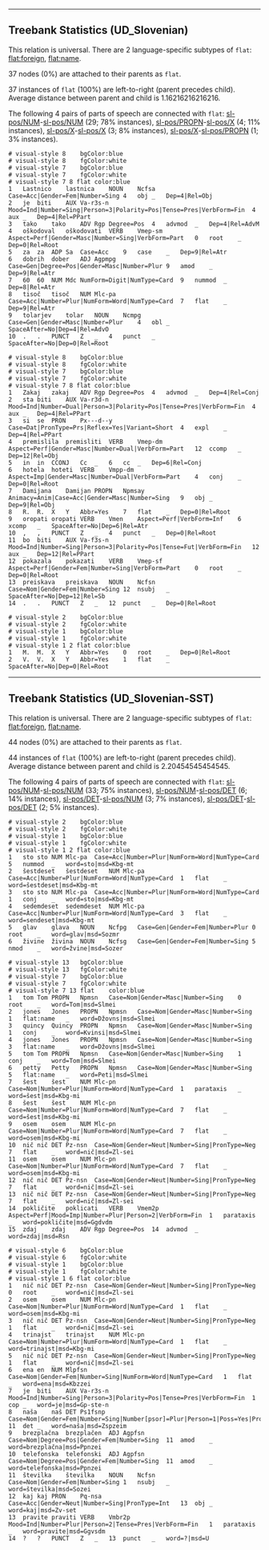 

--------------------------------------------------------------------------------

## Treebank Statistics (UD_Slovenian)

This relation is universal.
There are 2 language-specific subtypes of `flat`: [flat:foreign](), [flat:name]().

37 nodes (0%) are attached to their parents as `flat`.

37 instances of `flat` (100%) are left-to-right (parent precedes child).
Average distance between parent and child is 1.16216216216216.

The following 4 pairs of parts of speech are connected with `flat`: [sl-pos/NUM]()-[sl-pos/NUM]() (29; 78% instances), [sl-pos/PROPN]()-[sl-pos/X]() (4; 11% instances), [sl-pos/X]()-[sl-pos/X]() (3; 8% instances), [sl-pos/X]()-[sl-pos/PROPN]() (1; 3% instances).


~~~ conllu
# visual-style 8	bgColor:blue
# visual-style 8	fgColor:white
# visual-style 7	bgColor:blue
# visual-style 7	fgColor:white
# visual-style 7 8 flat	color:blue
1	Lastnico	lastnica	NOUN	Ncfsa	Case=Acc|Gender=Fem|Number=Sing	4	obj	_	Dep=4|Rel=Obj
2	je	biti	AUX	Va-r3s-n	Mood=Ind|Number=Sing|Person=3|Polarity=Pos|Tense=Pres|VerbForm=Fin	4	aux	_	Dep=4|Rel=PPart
3	tako	tako	ADV	Rgp	Degree=Pos	4	advmod	_	Dep=4|Rel=AdvM
4	oškodoval	oškodovati	VERB	Vmep-sm	Aspect=Perf|Gender=Masc|Number=Sing|VerbForm=Part	0	root	_	Dep=0|Rel=Root
5	za	za	ADP	Sa	Case=Acc	9	case	_	Dep=9|Rel=Atr
6	dobrih	dober	ADJ	Agpmpg	Case=Gen|Degree=Pos|Gender=Masc|Number=Plur	9	amod	_	Dep=9|Rel=Atr
7	60	60	NUM	Mdc	NumForm=Digit|NumType=Card	9	nummod	_	Dep=8|Rel=Atr
8	tisoč	tisoč	NUM	Mlc-pa	Case=Acc|Number=Plur|NumForm=Word|NumType=Card	7	flat	_	Dep=9|Rel=Atr
9	tolarjev	tolar	NOUN	Ncmpg	Case=Gen|Gender=Masc|Number=Plur	4	obl	_	SpaceAfter=No|Dep=4|Rel=AdvO
10	.	.	PUNCT	Z	_	4	punct	_	SpaceAfter=No|Dep=0|Rel=Root

~~~


~~~ conllu
# visual-style 8	bgColor:blue
# visual-style 8	fgColor:white
# visual-style 7	bgColor:blue
# visual-style 7	fgColor:white
# visual-style 7 8 flat	color:blue
1	Zakaj	zakaj	ADV	Rgp	Degree=Pos	4	advmod	_	Dep=4|Rel=Conj
2	sta	biti	AUX	Va-r3d-n	Mood=Ind|Number=Dual|Person=3|Polarity=Pos|Tense=Pres|VerbForm=Fin	4	aux	_	Dep=4|Rel=PPart
3	si	se	PRON	Px---d--y	Case=Dat|PronType=Prs|Reflex=Yes|Variant=Short	4	expl	_	Dep=4|Rel=PPart
4	premislila	premisliti	VERB	Vmep-dm	Aspect=Perf|Gender=Masc|Number=Dual|VerbForm=Part	12	ccomp	_	Dep=12|Rel=Obj
5	in	in	CCONJ	Cc	_	6	cc	_	Dep=6|Rel=Conj
6	hotela	hoteti	VERB	Vmpp-dm	Aspect=Imp|Gender=Masc|Number=Dual|VerbForm=Part	4	conj	_	Dep=0|Rel=Root
7	Damijana	Damijan	PROPN	Npmsay	Animacy=Anim|Case=Acc|Gender=Masc|Number=Sing	9	obj	_	Dep=9|Rel=Obj
8	R.	R.	X	Y	Abbr=Yes	7	flat	_	Dep=0|Rel=Root
9	oropati	oropati	VERB	Vmen	Aspect=Perf|VerbForm=Inf	6	xcomp	_	SpaceAfter=No|Dep=6|Rel=Atr
10	,	,	PUNCT	Z	_	4	punct	_	Dep=0|Rel=Root
11	bo	biti	AUX	Va-f3s-n	Mood=Ind|Number=Sing|Person=3|Polarity=Pos|Tense=Fut|VerbForm=Fin	12	aux	_	Dep=12|Rel=PPart
12	pokazala	pokazati	VERB	Vmep-sf	Aspect=Perf|Gender=Fem|Number=Sing|VerbForm=Part	0	root	_	Dep=0|Rel=Root
13	preiskava	preiskava	NOUN	Ncfsn	Case=Nom|Gender=Fem|Number=Sing	12	nsubj	_	SpaceAfter=No|Dep=12|Rel=Sb
14	.	.	PUNCT	Z	_	12	punct	_	Dep=0|Rel=Root

~~~


~~~ conllu
# visual-style 2	bgColor:blue
# visual-style 2	fgColor:white
# visual-style 1	bgColor:blue
# visual-style 1	fgColor:white
# visual-style 1 2 flat	color:blue
1	M.	M.	X	Y	Abbr=Yes	0	root	_	Dep=0|Rel=Root
2	V.	V.	X	Y	Abbr=Yes	1	flat	_	SpaceAfter=No|Dep=0|Rel=Root

~~~




--------------------------------------------------------------------------------

## Treebank Statistics (UD_Slovenian-SST)

This relation is universal.
There are 2 language-specific subtypes of `flat`: [flat:foreign](), [flat:name]().

44 nodes (0%) are attached to their parents as `flat`.

44 instances of `flat` (100%) are left-to-right (parent precedes child).
Average distance between parent and child is 2.20454545454545.

The following 4 pairs of parts of speech are connected with `flat`: [sl-pos/NUM]()-[sl-pos/NUM]() (33; 75% instances), [sl-pos/NUM]()-[sl-pos/DET]() (6; 14% instances), [sl-pos/DET]()-[sl-pos/NUM]() (3; 7% instances), [sl-pos/DET]()-[sl-pos/DET]() (2; 5% instances).


~~~ conllu
# visual-style 2	bgColor:blue
# visual-style 2	fgColor:white
# visual-style 1	bgColor:blue
# visual-style 1	fgColor:white
# visual-style 1 2 flat	color:blue
1	sto	sto	NUM	Mlc-pa	Case=Acc|Number=Plur|NumForm=Word|NumType=Card	5	nummod	_	word=sto|msd=Kbg-mt
2	šestdeset	šestdeset	NUM	Mlc-pa	Case=Acc|Number=Plur|NumForm=Word|NumType=Card	1	flat	_	word=šestdeset|msd=Kbg-mt
3	sto	sto	NUM	Mlc-pa	Case=Acc|Number=Plur|NumForm=Word|NumType=Card	1	conj	_	word=sto|msd=Kbg-mt
4	sedemdeset	sedemdeset	NUM	Mlc-pa	Case=Acc|Number=Plur|NumForm=Word|NumType=Card	3	flat	_	word=sendeset|msd=Kbg-mt
5	glav	glava	NOUN	Ncfpg	Case=Gen|Gender=Fem|Number=Plur	0	root	_	word=glav|msd=Sozmr
6	živine	živina	NOUN	Ncfsg	Case=Gen|Gender=Fem|Number=Sing	5	nmod	_	word=žvine|msd=Sozer

~~~


~~~ conllu
# visual-style 13	bgColor:blue
# visual-style 13	fgColor:white
# visual-style 7	bgColor:blue
# visual-style 7	fgColor:white
# visual-style 7 13 flat	color:blue
1	tom	Tom	PROPN	Npmsn	Case=Nom|Gender=Masc|Number=Sing	0	root	_	word=Tom|msd=Slmei
2	jones	Jones	PROPN	Npmsn	Case=Nom|Gender=Masc|Number=Sing	1	flat:name	_	word=Džovns|msd=Slmei
3	quincy	Quincy	PROPN	Npmsn	Case=Nom|Gender=Masc|Number=Sing	1	conj	_	word=Kvinsi|msd=Slmei
4	jones	Jones	PROPN	Npmsn	Case=Nom|Gender=Masc|Number=Sing	3	flat:name	_	word=Džovns|msd=Slmei
5	tom	Tom	PROPN	Npmsn	Case=Nom|Gender=Masc|Number=Sing	1	conj	_	word=Tom|msd=Slmei
6	petty	Petty	PROPN	Npmsn	Case=Nom|Gender=Masc|Number=Sing	5	flat:name	_	word=Peti|msd=Slmei
7	šest	šest	NUM	Mlc-pn	Case=Nom|Number=Plur|NumForm=Word|NumType=Card	1	parataxis	_	word=šest|msd=Kbg-mi
8	šest	šest	NUM	Mlc-pn	Case=Nom|Number=Plur|NumForm=Word|NumType=Card	7	flat	_	word=šest|msd=Kbg-mi
9	osem	osem	NUM	Mlc-pn	Case=Nom|Number=Plur|NumForm=Word|NumType=Card	7	flat	_	word=osem|msd=Kbg-mi
10	nič	nič	DET	Pz-nsn	Case=Nom|Gender=Neut|Number=Sing|PronType=Neg	7	flat	_	word=nič|msd=Zl-sei
11	osem	osem	NUM	Mlc-pn	Case=Nom|Number=Plur|NumForm=Word|NumType=Card	7	flat	_	word=osem|msd=Kbg-mi
12	nič	nič	DET	Pz-nsn	Case=Nom|Gender=Neut|Number=Sing|PronType=Neg	7	flat	_	word=nič|msd=Zl-sei
13	nič	nič	DET	Pz-nsn	Case=Nom|Gender=Neut|Number=Sing|PronType=Neg	7	flat	_	word=nič|msd=Zl-sei
14	pokličite	poklicati	VERB	Vmem2p	Aspect=Perf|Mood=Imp|Number=Plur|Person=2|VerbForm=Fin	1	parataxis	_	word=pokličite|msd=Ggdvdm
15	zdaj	zdaj	ADV	Rgp	Degree=Pos	14	advmod	_	word=zdaj|msd=Rsn

~~~


~~~ conllu
# visual-style 6	bgColor:blue
# visual-style 6	fgColor:white
# visual-style 1	bgColor:blue
# visual-style 1	fgColor:white
# visual-style 1 6 flat	color:blue
1	nič	nič	DET	Pz-nsn	Case=Nom|Gender=Neut|Number=Sing|PronType=Neg	0	root	_	word=nič|msd=Zl-sei
2	osem	osem	NUM	Mlc-pn	Case=Nom|Number=Plur|NumForm=Word|NumType=Card	1	flat	_	word=osem|msd=Kbg-mi
3	nič	nič	DET	Pz-nsn	Case=Nom|Gender=Neut|Number=Sing|PronType=Neg	1	flat	_	word=nič|msd=Zl-sei
4	trinajst	trinajst	NUM	Mlc-pn	Case=Nom|Number=Plur|NumForm=Word|NumType=Card	1	flat	_	word=trinajst|msd=Kbg-mi
5	nič	nič	DET	Pz-nsn	Case=Nom|Gender=Neut|Number=Sing|PronType=Neg	1	flat	_	word=nič|msd=Zl-sei
6	ena	en	NUM	Mlpfsn	Case=Nom|Gender=Fem|Number=Sing|NumForm=Word|NumType=Card	1	flat	_	word=ena|msd=Kbzzei
7	je	biti	AUX	Va-r3s-n	Mood=Ind|Number=Sing|Person=3|Polarity=Pos|Tense=Pres|VerbForm=Fin	1	cop	_	word=je|msd=Gp-ste-n
8	naša	naš	DET	Ps1fsnp	Case=Nom|Gender=Fem|Number=Sing|Number[psor]=Plur|Person=1|Poss=Yes|PronType=Prs	11	det	_	word=naša|msd=Zspzeim
9	brezplačna	brezplačen	ADJ	Agpfsn	Case=Nom|Degree=Pos|Gender=Fem|Number=Sing	11	amod	_	word=brezplačna|msd=Ppnzei
10	telefonska	telefonski	ADJ	Agpfsn	Case=Nom|Degree=Pos|Gender=Fem|Number=Sing	11	amod	_	word=telefonska|msd=Ppnzei
11	številka	številka	NOUN	Ncfsn	Case=Nom|Gender=Fem|Number=Sing	1	nsubj	_	word=številka|msd=Sozei
12	kaj	kaj	PRON	Pq-nsa	Case=Acc|Gender=Neut|Number=Sing|PronType=Int	13	obj	_	word=kaj|msd=Zv-set
13	pravite	praviti	VERB	Vmbr2p	Mood=Ind|Number=Plur|Person=2|Tense=Pres|VerbForm=Fin	1	parataxis	_	word=pravite|msd=Ggvsdm
14	?	?	PUNCT	Z	_	13	punct	_	word=?|msd=U

~~~


